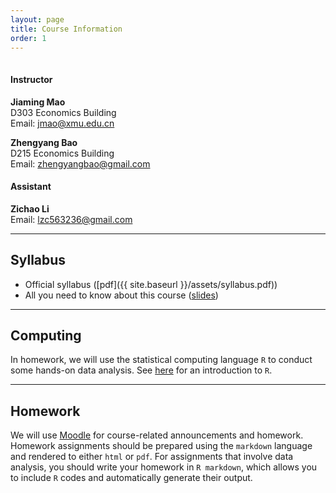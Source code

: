 ```yaml
---
layout: page
title: Course Information
order: 1
---
```

<p style="height: 1px"></p>

#### Instructor
**Jiaming Mao**<br>
D303 Economics Building<br>
Email: <jmao@xmu.edu.cn>

**Zhengyang Bao**<br>
D215 Economics Building<br>
Email: <zhengyangbao@gmail.com>

#### Assistant
**Zichao Li**<br>
Email: <lzc563236@gmail.com>

---

## Syllabus
- Official syllabus ([pdf]({{ site.baseurl }}/assets/syllabus.pdf))
- All you need to know about this course ([slides](https://raw.githack.com/jiamingmao/principles-of-economics/master/Course%20Info/Course_Info.html))

---

## Computing

In homework, we will use the statistical computing language `R` to conduct some hands-on data analysis. See [here](../Software) for an introduction to `R`.

---

## Homework

We will use [Moodle](https://l.xmu.edu.cn/course/view.php?id=921) for course-related announcements and homework. Homework assignments should be prepared using the `markdown` language and rendered to either `html` or `pdf`. For assignments that involve data analysis, you should write your homework in `R markdown`, which allows you to include `R` codes and automatically generate their output.
